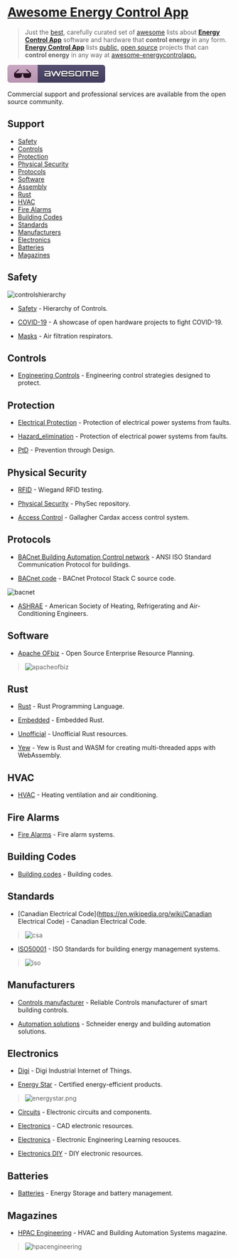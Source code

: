 <META NAME="ROBOTS" CONTENT="NOINDEX, NOFOLLOW">

# [Awesome Energy Control App](https://energycontrolapp.github.io)

> Just the [best](https://github.com/bestawesomesoftware/bestawesomesoftware.org), carefully curated set of [awesome](https://github.com/topics/awesome) lists about [**Energy Control App**](https://energycontrolapp.github.io) software and hardware that **control energy** in any form. [**Energy Control App**](https://github.com/energycontrolapp/energycontrolapp.github.io) lists [public,](https://project-awesome.org/zachflower/awesome-open-source-supporters) [open source](https://github.com/cornelius/awesome-open-source) projects that can **control energy** in any way at [awesome-energycontrolapp.](https://github.com/energycontrolapp/awesome-energycontrolapp)

![awesome](awesome.svg)

Commercial support and professional services are available from the open source community.

## Support

- [Safety](#safety)
- [Controls](#controls)
- [Protection](#protection)
- [Physical Security](#physical-security)
- [Protocols](#protocols)
- [Software](#software)
- [Assembly](#assembly)
- [Rust](#rust)
- [HVAC](#hvac)
- [Fire Alarms](#fire-alarms)
- [Building Codes](#building-codes)
- [Standards](#standards)
- [Manufacturers](#manufacturers)
- [Electronics](#electronics)
- [Batteries](#batteries)
- [Magazines](#magazines)

## Safety

![controlshierarchy](controlshierarchy.png)

- [Safety](https://en.m.wikipedia.org/wiki/Hierarchy_of_hazard_controls) - Hierarchy of Controls.

- [COVID-19](https://n-o-d-e.net/covid.html) - A showcase of open hardware projects to fight COVID-19.

- [Masks](https://en.m.wikipedia.org/wiki/NIOSH_air_filtration_rating) - Air filtration respirators.

## Controls

- [Engineering Controls](https://en.m.wikipedia.org/wiki/Engineering_controls) - Engineering control strategies designed to protect.

## Protection

- [Electrical Protection](https://en.m.wikipedia.org/wiki/Power_system_protection) - Protection of electrical power systems from faults.

- [Hazard_elimination](https://en.m.wikipedia.org/wiki/Hazard_elimination) - Protection of electrical power systems from faults.

- [PtD](https://en.m.wikipedia.org/wiki/Prevention_through_design) - Prevention through Design.

## Physical Security

- [RFID](https://github.com/rfidtool/ESP-RFID-Tool) - Wiegand RFID testing.

- [Physical Security](https://github.com/l373/Awesome-PhySec) - PhySec repository.

- [Access Control](https://github.com/l373/Awesome-PhySec) - Gallagher Cardax access control system.

## Protocols

- [BACnet Building Automation Control network](http://www.bacnet.org) - ANSI  ISO Standard Communication Protocol for buildings. 

- [BACnet code](https://sourceforge.net/projects/bacnet) - BACnet Protocol Stack C source code.

![bacnet](bacnetashraetm.png)

- [ASHRAE](https://www.ashrae.org) - American Society of Heating, Refrigerating and Air-Conditioning Engineers.

## Software

- [Apache OFbiz](https://ofbiz.apache.org) - Open Source Enterprise Resource Planning.

> ![apacheofbiz](apacheofbiz.png)

## Rust

- [Rust](https://www.rust-lang.org/) - Rust Programming Language.

- [Embedded](https://github.com/rust-embedded/awesome-embedded-rust) - Embedded Rust.

- [Unofficial](https://github.com/rust-unofficial/awesome-rust) - Unofficial Rust resources.

- [Yew](https://github.com/jetli/awesome-yew) - Yew is Rust and WASM for creating multi-threaded apps with WebAssembly.

## HVAC

- [HVAC](https://en.m.wikipedia.org/wiki/Heating,_ventilation,_and_air_conditioning) - Heating ventilation and air conditioning.

## Fire Alarms

- [Fire Alarms](https://en.m.wikipedia.org/wiki/Fire_alarm_system) - Fire alarm systems.

## Building Codes

- [Building codes](https://en.m.wikipedia.org/wiki/Building_code) - Building codes.

## Standards

- [Canadian Electrical Code](https://en.wikipedia.org/wiki/Canadian Electrical Code) - Canadian Electrical Code.

> ![csa](csa.png)

- [ISO50001](https://en.m.wikipedia.org/wiki/ISO_50001) - ISO Standards for building energy management systems.

> ![iso](iso.png)

## Manufacturers

- [Controls manufacturer](https://sunbeltcontrols.com/products/building-automation/reliable-controls) - Reliable Controls manufacturer of smart building controls.

- [Automation solutions](https://en.m.wikipedia.org/wiki/Schneider_Electric) - Schneider energy and building automation solutions.

## Electronics

- [Digi](https://en.wikipedia.org/wiki/Digi_International) - Digi Industrial Internet of Things.

- [Energy Star](https://en.wikipedia.org/wiki/Energy_Star) - Certified energy-efficient products.

> ![energystar.png](energystar.png)

- [Circuits](https://github.com/Xndr7/awesome-circuits) - Electronic circuits and components.

- [Electronics](https://github.com/kitspace/awesome-electronics) - CAD electronic resources.

- [Electronics](https://github.com/SergioGasquez/awesome-electronic-engineering) - Electronic Engineering Learning resouces.

- [Electronics DIY](https://github.com/techgaun/awesome-electronics) - DIY electronic resources.

## Batteries

- [Batteries](https://github.com/protontypes/open-sustainable-technology) - Energy Storage and battery management.


## Magazines

- [HPAC Engineering](https://www.hpac.com/magazine) - HVAC and Building Automation Systems magazine.

> ![hpacengineering](hpacengineering.png)
